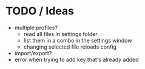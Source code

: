 # TODO / Ideas

- multiple profiles?
  - read all files in settings folder
  - list them in a combo in the settings window
  - changing selected file reloads config
- import/export?
- error when trying to add key that's already added
